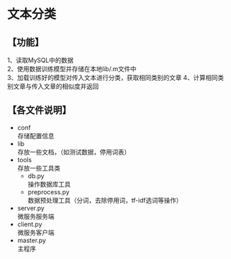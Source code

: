 文本分类  
===
【功能】  
--
1、读取MySQL中的数据  
2、使用数据训练模型并存储在本地lib/.m文件中  
3、加载训练好的模型对传入文本进行分类，获取相同类别的文章
4、计算相同类别文章与传入文章的相似度并返回
  
  
【各文件说明】  
---
 * conf  
    存储配置信息  
 * lib  
    存放一些文档，（如测试数据，停用词表）  
 * tools  
    存放一些工具类  
     + db.py  
        操作数据库工具  
     + preprocess.py  
        数据预处理工具（分词，去除停用词，tf-idf选词等操作）  
 * server.py  
    微服务服务端  
 * client.py  
    微服务客户端  
 * master.py  
    主程序  
